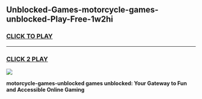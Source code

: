 
## Unblocked-Games-motorcycle-games-unblocked-Play-Free-1w2hi
<h3>
<a href="https://premium76.site?title=motorcycle-games-unblocked&ref=23A">CLICK TO PLAY</a></h3>
<hr>

<h3>
<a href="https://premium76.site?title=motorcycle-games-unblocked&ref=23A">CLICK 2 PLAY</a>
  
</h3>

<a href="https://premium76.site?title=motorcycle-games-unblocked&ref=23A"><img src="https://clearcache.store/games.png"></a>


**motorcycle-games-unblocked games unblocked: Your Gateway to Fun and Accessible Online Gaming**
